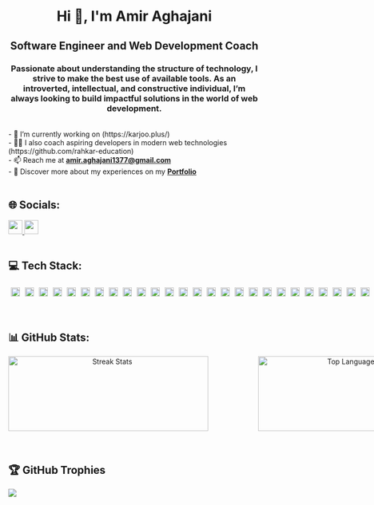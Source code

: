 <div align="center">
<h1>Hi 👋, I'm Amir Aghajani</h1>
<h2>Software Engineer and Web Development Coach <br></h2> 
<h3> Passionate about understanding the structure of technology, I strive to make the best use of available tools. As an introverted, intellectual, and constructive individual, I’m always looking to build impactful solutions in the world of web development.</h3> </div>
<br>- 🔭 I’m currently working on (https://karjoo.plus/)<br>- 🧑‍🏫 I also coach aspiring developers in modern web technologies (https://github.com/rahkar-education)<br>- 📫 Reach me at <a href="mailto:amir.aghajani1377@gmail.com"><strong>amir.aghajani1377@gmail.com</strong></a>
<br>- 📄 Discover more about my experiences on my <a href="https://amiraghajani98.github.io/portfolio/" target="_blank"><strong>Portfolio</strong></a><br>

<br>

## 🌐 Socials:
<a href="https://www.instagram.com/amiir_aghajani98/profilecard/?igsh=MWF0ZjdtbXA0bDRubA==">
  <img src="https://img.shields.io/badge/Instagram-%23E4405F.svg?logo=Instagram&logoColor=white" height="28">
</a>
<a href="https://www.linkedin.com/in/amir-aghajani/">
  <img src="https://img.shields.io/badge/LinkedIn-%230077B5.svg?logo=linkedin&logoColor=white" height="28">
</a>

<br>
<br>

## 💻 Tech Stack:
<div align="center" style="display: flex; justify-content: stretch; gap: 10; width:100% ;">
<img src="https://img.shields.io/badge/html5-%23E34F26.svg?style=plastic&logo=html5&logoColor=white" height="18" style="margin: 5px;">
  <img src="https://img.shields.io/badge/-GraphQL-E10098?style=plastic&logo=graphql&logoColor=white" height="18" style="margin: 5px;">
  <img src="https://img.shields.io/badge/vercel-%23000000.svg?style=plastic&logo=vercel&logoColor=white" height="18" style="margin: 5px;">
  <img src="https://img.shields.io/badge/AWS-%23FF9900.svg?style=plastic&logo=amazon-aws&logoColor=white" height="18" style="margin: 5px;">
  <img src="https://img.shields.io/badge/Next-black?style=plastic&logo=next.js&logoColor=white" height="18" style="margin: 5px;">
  <img src="https://img.shields.io/badge/yarn-%232C8EBB.svg?style=plastic&logo=yarn&logoColor=white" height="18" style="margin: 5px;">
  <img src="https://img.shields.io/badge/react-%2320232a.svg?style=plastic&logo=react&logoColor=%2361DAFB" height="18" style="margin: 5px;">
  <img src="https://img.shields.io/badge/tailwindcss-%2338B2AC.svg?style=plastic&logo=tailwind-css&logoColor=white" height="18" style="margin: 5px;">
  <img src="https://img.shields.io/badge/React_Router-CA4245?style=plastic&logo=react-router&logoColor=white" height="18" style="margin: 5px;">
  <img src="https://img.shields.io/badge/WordPress-%23117AC9.svg?style=plastic&logo=WordPress&logoColor=white" height="18" style="margin: 5px;">
  <img src="https://img.shields.io/badge/mysql-4479A1.svg?style=plastic&logo=mysql&logoColor=white" height="18" style="margin: 5px;">
  <img src="https://img.shields.io/badge/postgres-%23316192.svg?style=plastic&logo=postgresql&logoColor=white" height="18" style="margin: 5px;">
  <img src="https://img.shields.io/badge/github-%23121011.svg?style=plastic&logo=github&logoColor=white" height="18" style="margin: 5px;">
  <img src="https://img.shields.io/badge/chart.js-F5788D.svg?style=plastic&logo=chart.js&logoColor=white" height="18" style="margin: 5px;">
  <img src="https://img.shields.io/badge/-ApolloGraphQL-311C87?style=plastic&logo=apollo-graphql" height="18" style="margin: 5px;">
  <img src="https://img.shields.io/badge/JWT-black?style=plastic&logo=JSON%20web%20tokens" height="18" style="margin: 5px;">
  <img src="https://img.shields.io/badge/bootstrap-%238511FA.svg?style=plastic&logo=bootstrap&logoColor=white" height="18" style="margin: 5px;">
  <img src="https://img.shields.io/badge/css3-%231572B6.svg?style=plastic&logo=css3&logoColor=white" height="18" style="margin: 5px;">
  <img src="https://img.shields.io/badge/ESLint-4B3263?style=plastic&logo=eslint&logoColor=white" height="18" style="margin: 5px;">
  <img src="https://img.shields.io/badge/docker-%230db7ed.svg?style=plastic&logo=docker&logoColor=white" height="18" style="margin: 5px;">
  <img src="https://img.shields.io/badge/Trello-%23026AA7.svg?style=plastic&logo=Trello&logoColor=white" height="18" style="margin: 5px;">
  <img src="https://img.shields.io/badge/SASS-hotpink.svg?style=plastic&logo=SASS&logoColor=white" height="18" style="margin: 5px;">
  <img src="https://img.shields.io/badge/MUI-%230081CB.svg?style=plastic&logo=mui&logoColor=white" height="18" style="margin: 5px;">
  <img src="https://img.shields.io/badge/Mantine-ffffff?style=plastic&logo=Mantine&logoColor=339af0" height="18" style="margin: 5px;">
  <img src="https://img.shields.io/badge/React%20Hook%20Form-%23EC5990.svg?style=plastic&logo=reacthookform&logoColor=white" height="18" style="margin: 5px;">
  <img src="https://img.shields.io/badge/Postman-FF6C37?style=plastic&logo=postman&logoColor=white" height="18" style="margin: 5px;">
  <img src="https://img.shields.io/badge/typescript-%23007ACC.svg?style=plastic&logo=typescript&logoColor=white" height="18" style="margin: 5px;">
  <img src="https://img.shields.io/badge/NPM-%23CB3837.svg?style=plastic&logo=npm&logoColor=white" height="18" style="margin: 5px;">
  <img src="https://img.shields.io/badge/Sequelize-52B0E7?style=plastic&logo=Sequelize&logoColor=white" height="18" style="margin: 5px;">
  <img src="https://img.shields.io/badge/git-%23F05033.svg?style=plastic&logo=git&logoColor=white" height="18" style="margin: 5px;">
  <img src="https://img.shields.io/badge/github%20actions-%232671E5.svg?style=plastic&logo=githubactions&logoColor=white" height="18" style="margin: 5px;">
  <img src="https://img.shields.io/badge/gitlab-%23181717.svg?style=plastic&logo=gitlab&logoColor=white" height="18" style="margin: 5px;">
  <img src="https://img.shields.io/badge/prettier-%23F7B93E.svg?style=plastic&logo=prettier&logoColor=black" height="18" style="margin: 5px;">
</div>

<br>
<br>

## 📊 GitHub Stats:
<div  align="center"  style="display: flex; justify-content: stretch; align-items: center; width: 100%">
  <img src="https://github-readme-streak-stats.herokuapp.com/?user=AmirAghajani98&theme=nightowl&hide_border=false" alt="Streak Stats" style="width: 400px; height: 150px; margin-right: 100px;">
  <img src="https://github-readme-stats.vercel.app/api/top-langs/?username=AmirAghajani98&theme=nightowl&hide_border=false&include_all_commits=true&count_private=true&layout=compact" alt="Top Languages Stats" style="width: 400px; height: 150px;">
</div>

<br>
<br>

## 🏆 GitHub Trophies
![](https://github-profile-trophy.vercel.app/?username=AmirAghajani98&theme=algolia&no-frame=true&no-bg=true&margin-w=4&rank=SSS,SS,S,AAA,AA,A,B,C)



